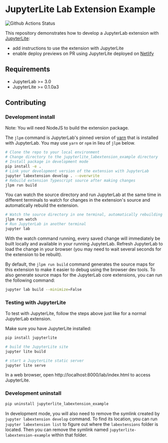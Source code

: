# JupyterLite Lab Extension Example

![Github Actions Status](https://github.com/jtpio/jupyterlite-labextension-example/workflows/Build/badge.svg)

This repository demonstrates how to develop a JupyterLab extension with [JupyterLite](https://github.com/jtpio/jupyterlite):

- add instructions to use the extension with JupyterLite
- enable deploy previews on PR using JupyterLite deployed on [Netlify](https://www.netlify.com/)

## Requirements

* JupyterLab >= 3.0
* JupyterLite >= 0.1.0a3

## Contributing

### Development install

Note: You will need NodeJS to build the extension package.

The `jlpm` command is JupyterLab's pinned version of
[yarn](https://yarnpkg.com/) that is installed with JupyterLab. You may use
`yarn` or `npm` in lieu of `jlpm` below.

```bash
# Clone the repo to your local environment
# Change directory to the jupyterlite_labextension_example directory
# Install package in development mode
pip install -e .
# Link your development version of the extension with JupyterLab
jupyter labextension develop . --overwrite
# Rebuild extension Typescript source after making changes
jlpm run build
```

You can watch the source directory and run JupyterLab at the same time in different terminals to watch for changes in the extension's source and automatically rebuild the extension.

```bash
# Watch the source directory in one terminal, automatically rebuilding when needed
jlpm run watch
# Run JupyterLab in another terminal
jupyter lab
```

With the watch command running, every saved change will immediately be built locally and available in your running JupyterLab. Refresh JupyterLab to load the change in your browser (you may need to wait several seconds for the extension to be rebuilt).

By default, the `jlpm run build` command generates the source maps for this extension to make it easier to debug using the browser dev tools. To also generate source maps for the JupyterLab core extensions, you can run the following command:

```bash
jupyter lab build --minimize=False
```

### Testing with JupyterLite

To test with JupyterLite, follow the steps above just like for a normal JupyterLab extension.

Make sure you have JupyterLite installed:

```bash
pip install jupyterlite
```

```bash
# build the JupyterLite site
jupyter lite build

# start a JupyterLite static server
jupyter lite serve
```

In a web browser, open http://localhost:8000/lab/index.html to access JupyterLite.

### Development uninstall

```bash
pip uninstall jupyterlite_labextension_example
```

In development mode, you will also need to remove the symlink created by `jupyter labextension develop`
command. To find its location, you can run `jupyter labextension list` to figure out where the `labextensions`
folder is located. Then you can remove the symlink named `jupyterlite-labextension-example` within that folder.
